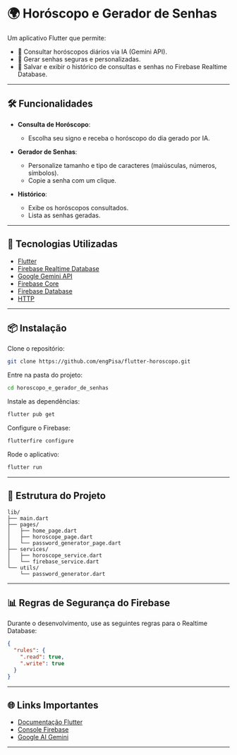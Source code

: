 # 🌍 Horóscopo e Gerador de Senhas

Um aplicativo Flutter que permite:

* 📌 Consultar horóscopos diários via IA (Gemini API).
* 🔐 Gerar senhas seguras e personalizadas.
* 📂 Salvar e exibir o histórico de consultas e senhas no Firebase Realtime Database.

---

## 🛠️ Funcionalidades

* **Consulta de Horóscopo**:

    * Escolha seu signo e receba o horóscopo do dia gerado por IA.
* **Gerador de Senhas**:

    * Personalize tamanho e tipo de caracteres (maiúsculas, números, símbolos).
    * Copie a senha com um clique.
* **Histórico**:

    * Exibe os horóscopos consultados.
    * Lista as senhas geradas.

---

## 🚀 Tecnologias Utilizadas

* [Flutter](https://flutter.dev/) 
* [Firebase Realtime Database](https://firebase.google.com/products/realtime-database)
* [Google Gemini API](https://ai.google.dev/)
* [Firebase Core](https://pub.dev/packages/firebase_core)
* [Firebase Database](https://pub.dev/packages/firebase_database)
* [HTTP](https://pub.dev/packages/http)

---

## 📦 Instalação

Clone o repositório:

```bash
git clone https://github.com/engPisa/flutter-horoscopo.git
```

Entre na pasta do projeto:

```bash
cd horoscopo_e_gerador_de_senhas
```

Instale as dependências:

```bash
flutter pub get
```

Configure o Firebase:

```bash
flutterfire configure
```

Rode o aplicativo:

```bash
flutter run
```

---

## 📑 Estrutura do Projeto

```
lib/
├── main.dart
├── pages/
│   ├── home_page.dart
│   ├── horoscope_page.dart
│   └── password_generator_page.dart
├── services/
│   ├── horoscope_service.dart
│   └── firebase_service.dart
└── utils/
    └── password_generator.dart
```

---

## 📊 Regras de Segurança do Firebase

Durante o desenvolvimento, use as seguintes regras para o Realtime Database:

```json
{
  "rules": {
    ".read": true,
    ".write": true
  }
}
```
---

## 🌐 Links Importantes

* [Documentação Flutter](https://docs.flutter.dev/)
* [Console Firebase](https://console.firebase.google.com/)
* [Google AI Gemini](https://ai.google.dev/)

---


